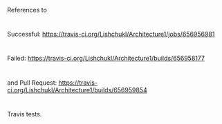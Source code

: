References to 
#
Successful: https://travis-ci.org/LishchukI/Architecture1/jobs/656956981
#
Failed: https://travis-ci.org/LishchukI/Architecture1/builds/656958177
#
and Pull Request: https://travis-ci.org/LishchukI/Architecture1/builds/656959854
#
Travis tests.
